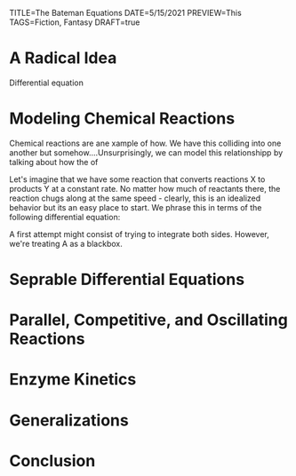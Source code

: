 TITLE=The Bateman Equations
DATE=5/15/2021
PREVIEW=This
TAGS=Fiction, Fantasy
DRAFT=true



<h1 class="header"> A Radical Idea</h1>

Differential equation

<h1 class="header"">Modeling Chemical Reactions</h1>

Chemical reactions are ane xample of how. We have this
colliding into one another but somehow....Unsurprisingly,
we can model this relationshipp by talking about how the
of

Let's imagine that we have some reaction that converts
reactions X to products Y at a constant rate. No matter
how much of reactants there, the reaction chugs along at 
the same speed - clearly, this is an idealized behavior
but its an easy place to start. We phrase this 
in terms of the following differential equation: 

A first attempt might consist of trying to integrate
both sides. However, we're treating A as a blackbox.



<h1 class="header"">Seprable Differential Equations</h1>

<h1 class="header"">Parallel, Competitive, and Oscillating Reactions</h1>

<h1 class="header"">Enzyme Kinetics</h1>

<h1 class="header"">Generalizations</h1>

<h1 class="header"">Conclusion</h1>



